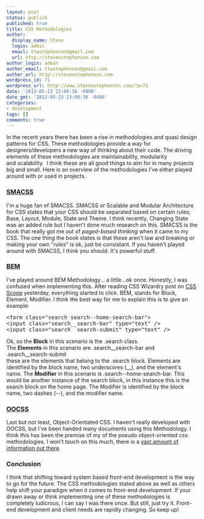 ```yaml
---
layout: post
status: publish
published: true
title: CSS Methodologies
author:
  display_name: Steve
  login: admin
  email: ttwstephenson@gmail.com
  url: http://stevenstephenson.com
author_login: admin
author_email: ttwstephenson@gmail.com
author_url: http://stevenstephenson.com
wordpress_id: 71
wordpress_url: http://www.stevenstephenson.com/?p=71
date: '2013-05-23 23:08:36 -0400'
date_gmt: '2013-05-23 23:08:36 -0400'
categories:
- development
tags: []
comments: true
---
```

<p>In the recent years there has been a rise in methodologies and quasi design patterns for CSS. These methodologies provide a way for designers/developers a new way of thinking about their code. The driving elements of these methodologies are maintainability, modularity and scalability.  I think these are all good things to aim for in many projects big and small. Here is an overview of the methodologies I've either played around with or used in projects.</p>
<h3><a href="http://smacss.com/">SMACSS</a></h3>
<p>I'm a huge fan of SMACSS. SMACSS or Scalable and Modular Architecture for CSS states that your CSS should be separated based on certain rules; Base, Layout, Module, State and Theme. I think recently, Changing State was an added rule but I haven't done much research on this. SMACSS is the book that really got me out of <em>paged-based thinking </em>when it came to my CSS. The one thing the book states is that these aren't law and breaking or making your own "rules" is ok, just be consistant. If you haven't played around with SMACSS, I think you should. It's powerful stuff.</p>
<h3><a href="http://bem.info/method/">BEM</a></h3>
<p>I've played around BEM Methodology... a little...ok once. Honestly, I was confused when implementing this. After reading CSS Wizardry post on <a href="http://csswizardry.com/2013/05/scope-in-css/">CSS Scope</a> yesterday, everything started to click. BEM, stands for Block, Element, Modifier. I think the best way for me to explain this is to give an example:<br />
<code></code></p>
<pre>&lt;form class="search search--home-search-bar"&gt;
&lt;input class="search__search-bar" type="text" /&gt; 
&lt;input class="search__search-submit" type="text" /&gt;
<!-- search --></pre>
<p>Ok, so the <strong>Block</strong> in this scenario is the .search class.<br />
The <strong>Elements</strong> in this scenario are .search__search-bar and .search__search-submit<br />
these are the elements that belong to the .search block. Elements are identified by the block name, two underscores (__), and the element's name. The <strong>Modifier</strong> in this scenario is .search--home-search-bar. This would be another instance of the search block, in this instance this is the search block on the home page. The Modifier is identified by the block name, two dashes (--), and the modifier name.</p>
<h3><a href="http://oocss.org/">OOCSS</a></h3>
<p>Last but not least, Object-Orientated CSS. I haven't really developed with OOCSS, but I've been handed many documents using this Methodology. I think this has been the premise of my of the pseudo object-oriented css methodologies. I won't touch on this much, there is a <a href="https://www.google.com/search?q=OOCSS&amp;aq=f&amp;oq=oocss&amp;aqs=chrome.0.59j5j60l2j0l2.1621j0&amp;sourceid=chrome&amp;ie=UTF-8">vast amount of information out there</a>.</p>
<h3>Conclusion</h3>
<p>I think that shifting toward system based front-end development is the way to go for the future. The CSS methodologies stated above as well as others help shift your paradigm when it comes to front-end development. If your drawn away or think implementing one of these methodologies is completely ludicrous, I can say I was there once. But still, just try it. Front-end development and client needs are rapidly changing. So keep up!</p>
<p>&nbsp;</p>
